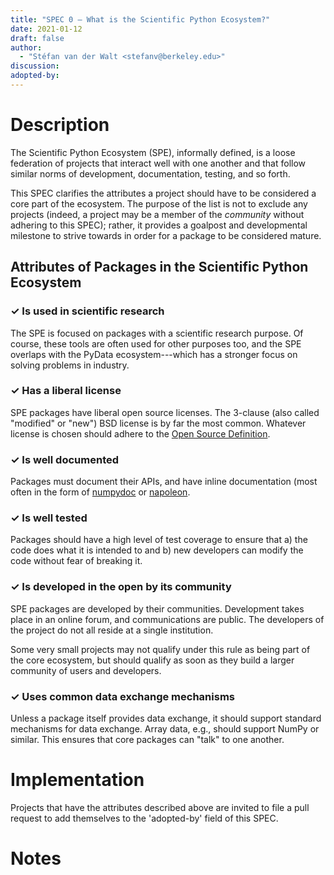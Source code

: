 ```yaml
---
title: "SPEC 0 — What is the Scientific Python Ecosystem?"
date: 2021-01-12
draft: false
author:
  - "Stéfan van der Walt <stefanv@berkeley.edu>"
discussion: 
adopted-by:
---
```


# Description

The Scientific Python Ecosystem (SPE), informally defined, is a loose federation of projects that interact well with one another and that follow similar norms of development, documentation, testing, and so forth.

This SPEC clarifies the attributes a project should have to be considered a core part of the ecosystem.  The purpose of the list is not to exclude any projects (indeed, a project may be a member of the *community* without adhering to this SPEC); rather, it provides a goalpost and developmental milestone to strive towards in order for a package to be considered mature.

## Attributes of Packages in the Scientific Python Ecosystem

### ✓ **Is used in scientific research**

The SPE is focused on packages with a scientific research purpose.  Of course, these tools are often used for other purposes too, and the SPE overlaps with the PyData ecosystem---which has a stronger focus on solving problems in industry.

### ✓ **Has a liberal license**

SPE packages have liberal open source licenses.  The 3-clause (also called "modified" or "new") BSD license is by far the most common.  Whatever license is chosen should adhere to the [Open Source Definition](https://opensource.org/osd-annotated).

### ✓ **Is well documented**

Packages must document their APIs, and have inline documentation (most often in the form of [numpydoc](https://numpydoc.readthedocs.io/) or [napoleon](https://sphinxcontrib-napoleon.readthedocs.io/).

### ✓ **Is well tested**

Packages should have a high level of test coverage to ensure that a) the code does what it is intended to and b) new developers can modify the code without fear of breaking it.

### ✓ **Is developed in the open by its community**

SPE packages are developed by their communities.  Development takes place in an online forum, and communications are public.  The developers of the project do not all reside at a single institution.

Some very small projects may not qualify under this rule as being part of the core ecosystem, but should qualify as soon as they build a larger community of users and developers.

### ✓ **Uses common data exchange mechanisms**

Unless a package itself provides data exchange, it should support standard mechanisms for data exchange.  Array data, e.g., should support NumPy or similar.  This ensures that core packages can "talk" to one another.

# Implementation

Projects that have the attributes described above are invited to file a pull request to add themselves to the 'adopted-by' field of this SPEC.

# Notes

<!--
Include a bulleted list of annotated links, comments, and other ancillary
information as needed.
-->
